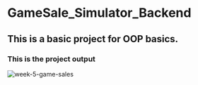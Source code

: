 # GameSale_Simulator_Backend
## This is a basic project for OOP basics.
### This is the project output
![week-5-game-sales](https://user-images.githubusercontent.com/56514839/165927052-50ce9606-5767-4f42-98c5-230edabcfc80.png)

